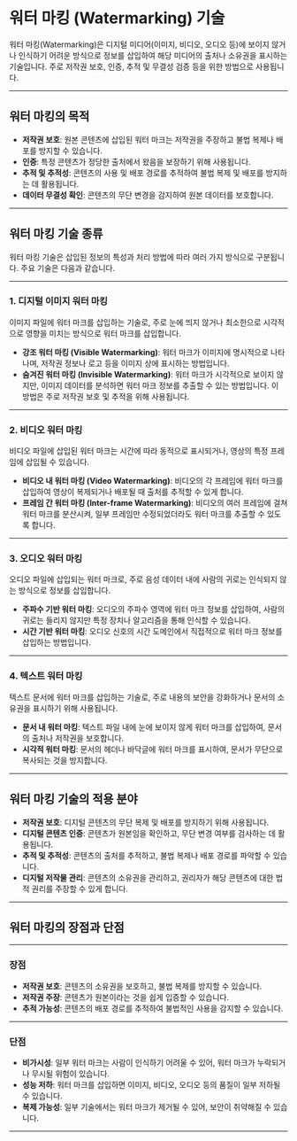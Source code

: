 # 워터 마킹 (Watermarking) 기술

워터 마킹(Watermarking)은 디지털 미디어(이미지, 비디오, 오디오 등)에 보이지 않거나 인식하기 어려운 방식으로 정보를 삽입하여 해당 미디어의 출처나 소유권을 표시하는 기술입니다. 주로 저작권 보호, 인증, 추적 및 무결성 검증 등을 위한 방법으로 사용됩니다.

---

## 워터 마킹의 목적

- **저작권 보호**: 원본 콘텐츠에 삽입된 워터 마크는 저작권을 주장하고 불법 복제나 배포를 방지할 수 있습니다.
- **인증**: 특정 콘텐츠가 정당한 출처에서 왔음을 보장하기 위해 사용됩니다.
- **추적 및 추적성**: 콘텐츠의 사용 및 배포 경로를 추적하여 불법 복제 및 배포를 방지하는 데 활용됩니다.
- **데이터 무결성 확인**: 콘텐츠의 무단 변경을 감지하여 원본 데이터를 보호합니다.

---

## 워터 마킹 기술 종류

워터 마킹 기술은 삽입된 정보의 특성과 처리 방법에 따라 여러 가지 방식으로 구분됩니다. 주요 기술은 다음과 같습니다.

---

### 1. **디지털 이미지 워터 마킹**

이미지 파일에 워터 마크를 삽입하는 기술로, 주로 눈에 띄지 않거나 최소한으로 시각적으로 영향을 미치는 방식으로 워터 마크를 삽입합니다.

- **강조 워터 마킹 (Visible Watermarking)**: 워터 마크가 이미지에 명시적으로 나타나며, 저작권 정보나 로고 등을 이미지 상에 표시하는 방법입니다.
- **숨겨진 워터 마킹 (Invisible Watermarking)**: 워터 마크가 시각적으로 보이지 않지만, 이미지 데이터를 분석하면 워터 마크 정보를 추출할 수 있는 방법입니다. 이 방법은 주로 저작권 보호 및 추적을 위해 사용됩니다.

---

### 2. **비디오 워터 마킹**

비디오 파일에 삽입된 워터 마크는 시간에 따라 동적으로 표시되거나, 영상의 특정 프레임에 삽입될 수 있습니다.

- **비디오 내 워터 마킹 (Video Watermarking)**: 비디오의 각 프레임에 워터 마크를 삽입하여 영상이 복제되거나 배포될 때 출처를 추적할 수 있게 합니다.
- **프레임 간 워터 마킹 (Inter-frame Watermarking)**: 비디오의 여러 프레임에 걸쳐 워터 마크를 분산시켜, 일부 프레임만 수정되었더라도 워터 마크를 추출할 수 있도록 합니다.

---

### 3. **오디오 워터 마킹**

오디오 파일에 삽입되는 워터 마크로, 주로 음성 데이터 내에 사람의 귀로는 인식되지 않는 방식으로 정보를 삽입합니다.

- **주파수 기반 워터 마킹**: 오디오의 주파수 영역에 워터 마크 정보를 삽입하여, 사람의 귀로는 들리지 않지만 특정 장치나 알고리즘을 통해 인식할 수 있습니다.
- **시간 기반 워터 마킹**: 오디오 신호의 시간 도메인에서 직접적으로 워터 마크 정보를 삽입하는 방법입니다.

---

### 4. **텍스트 워터 마킹**

텍스트 문서에 워터 마크를 삽입하는 기술로, 주로 내용의 보안을 강화하거나 문서의 소유권을 표시하기 위해 사용됩니다.

- **문서 내 워터 마킹**: 텍스트 파일 내에 눈에 보이지 않게 워터 마크를 삽입하여, 문서의 출처나 저작권을 보호합니다.
- **시각적 워터 마킹**: 문서의 헤더나 바닥글에 워터 마크를 표시하여, 문서가 무단으로 복사되는 것을 방지합니다.

---

## 워터 마킹 기술의 적용 분야

- **저작권 보호**: 디지털 콘텐츠의 무단 복제 및 배포를 방지하기 위해 사용됩니다.
- **디지털 콘텐츠 인증**: 콘텐츠가 원본임을 확인하고, 무단 변경 여부를 검사하는 데 활용됩니다.
- **추적 및 추적성**: 콘텐츠의 출처를 추적하고, 불법 복제나 배포 경로를 파악할 수 있습니다.
- **디지털 저작물 관리**: 콘텐츠의 소유권을 관리하고, 권리자가 해당 콘텐츠에 대한 법적 권리를 주장할 수 있게 합니다.

---

## 워터 마킹의 장점과 단점

---

### 장점

- **저작권 보호**: 콘텐츠의 소유권을 보호하고, 불법 복제를 방지할 수 있습니다.
- **저작권 주장**: 콘텐츠가 원본이라는 것을 쉽게 입증할 수 있습니다.
- **추적 가능성**: 콘텐츠의 배포 경로를 추적하여 불법적인 사용을 감지할 수 있습니다.

---

### 단점

- **비가시성**: 일부 워터 마크는 사람이 인식하기 어려울 수 있어, 워터 마크가 누락되거나 무시될 위험이 있습니다.
- **성능 저하**: 워터 마크를 삽입하면 이미지, 비디오, 오디오 등의 품질이 일부 저하될 수 있습니다.
- **복제 가능성**: 일부 기술에서는 워터 마크가 제거될 수 있어, 보안이 취약해질 수 있습니다.

---
